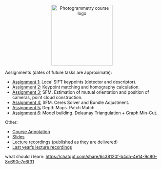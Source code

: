 <p align="center">
  <img width="200" src="/phg_logo.png" alt="Photogrammetry course logo">
</p>



Assignments (dates of future tasks are approximate):

- [Assignment 1:](https://github.com/marshallexperiment/PhotogrammetryTasks2024/tree/Tugas-1) Local SIFT keypoints (detector and descriptor).
- [Assignment 2:](https://github.com/marshallexperiment/PhotogrammetryTasks2024/tree/Tugas-2) Keypoint matching and homography calculation.
- [Assignment 3:](https://github.com/marshallexperiment/PhotogrammetryTasks2024/tree/Tugas-3) SFM. Estimation of mutual orientation and position of cameras, point cloud construction.
- [Assignment 4:](https://github.com/marshallexperiment/PhotogrammetryTasks2024/tree/Tugas-4) SFM. Ceres Solver and Bundle Adjustment.
- [Assignment 5:](https://github.com/marshallexperiment/PhotogrammetryTasks2024/tree/Tugas-5) Depth Maps. Patch Match.
- [Assignment 6:](https://github.com/marshallexperiment/PhotogrammetryTasks2024/tree/Tugas-6) Model building. Delaunay Triangulation + Graph Min-Cut.

Other:

- [Course Annotation](https://github.com/PhotogrammetryCourse/PhotogrammetryTasks2024/blob/master/slides/phg_00_course_annotation.pdf)
- [Slides](https://github.com/PhotogrammetryCourse/PhotogrammetryTasks2024/blob/master/slides)
- [Lecture recordings](https://www.youtube.com/watch?v=dowgzvj9M6I&list=PL5p-5hHpsHBrtQQptYgT3kdt3Egb5QNci) (published as they are delivered)
- [Last year’s lecture recordings](https://www.youtube.com/watch?v=xXrWsCd580g&list=PL5p-5hHpsHBqFm3CQk6jT0amZjW0_2NMU&index=1)


what should i learn:
https://chatgpt.com/share/6c38120f-b4da-4e14-9c80-8c690e7e6f31
